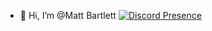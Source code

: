 - 👋 Hi, I’m @Matt Bartlett
[![Discord Presence](https://lanyard.cnrad.dev/api/:id)](https://discord.com/users/:920814282139111454)
